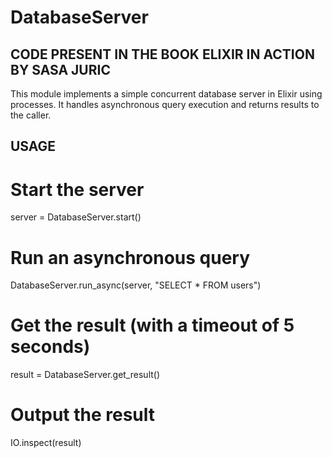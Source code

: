 # DatabaseServer

## CODE PRESENT IN THE BOOK ELIXIR IN ACTION BY SASA JURIC

This module implements a simple concurrent database server in Elixir using processes. It handles asynchronous query execution and returns results to the caller.

## USAGE

# Start the server
server = DatabaseServer.start()

# Run an asynchronous query
DatabaseServer.run_async(server, "SELECT * FROM users")

# Get the result (with a timeout of 5 seconds)
result = DatabaseServer.get_result()

# Output the result
IO.inspect(result)
